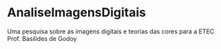 # AnaliseImagensDigitais
Uma pesquisa sobre as imagens digitais e teorias das cores para a ETEC Prof. Basilides de Godoy
